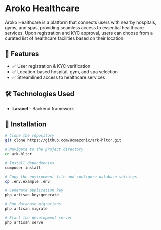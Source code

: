 # Aroko Healthcare

Aroko Healthcare is a platform that connects users with nearby hospitals, gyms, and spas, providing seamless access to essential healthcare services. Upon registration and KYC approval, users can choose from a curated list of healthcare facilities based on their location.

## 🚀 Features

- ✅ User registration & KYC verification
- ✅ Location-based hospital, gym, and spa selection
- ✅ Streamlined access to healthcare services

## 🛠️ Technologies Used

- **Laravel** - Backend framework

## 📌 Installation

```sh
# Clone the repository
git clone https://github.com/Homezonic/ark-hltcr.git

# Navigate to the project directory
cd ark-hltcr

# Install dependencies
composer install

# Copy the environment file and configure database settings
cp .env.example .env

# Generate application key
php artisan key:generate

# Run database migrations
php artisan migrate

# Start the development server
php artisan serve
```
